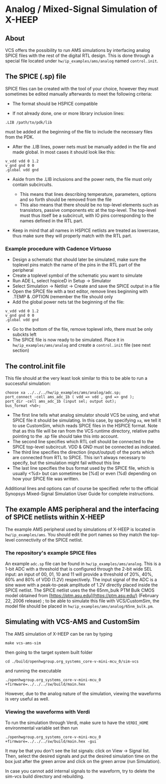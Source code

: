 # Analog / Mixed-Signal Simulation of X-HEEP

## About

VCS offers the possibility to run AMS simulations by interfacing analog SPICE files with the rest of the digital RTL design. This is done through a special file located under `hw/ip_examples/ams/analog` named `control.init`.

## The SPICE (.sp) file

SPICE files can be created with the tool of your choice, however they must sometimes be edited manually afterwards to meet the following criteria:

- The format should be HSPICE compatible

- If not already done, one or more library inclusion lines:
```
.LIB /path/to/pdk/lib
```
must be added at the beginning of the file to include the necessary files from the PDK.

- After the .LIB lines, power nets must be manually added in the file and made global. In most cases it should look like this:
```
v_vdd vdd 0 1.2
v_gnd gnd 0 0
.global vdd gnd
```

- Aside from the .LIB inclusions and the power nets, the file must only contain subcircuits.
    - This means that lines describing temperature, parameters, options and so forth should be removed from the file
    - This also means that there should be no top-level elements such as transistors, passive components etc at the top-level. The top-level must thus itself be a subcircuit, with IO pins corresponding to the names defined in the RTL part.

- Keep in mind that all names in HSPICE netlists are treated as lowercase, thus make sure they will properly match with the RTL part.

### Example procedure with Cadence Virtuoso

- Design a schematic that should later be simulated, make sure the toplevel pins match the name of the pins in the RTL part of the peripheral
- Create a toplevel symbol of the schematic you want to simulate
- Run ADE L, select hspiceD in Setup -> Simulator
- Select Simulation -> Netlist -> Create and save the SPICE output in a file
- Open the SPICE file with a text editor, remove lines beginning with .TEMP & .OPTION (remember the file should only
- Add the global power nets tat the beginning of the file:
```
v_vdd vdd 0 1.2
v_gnd gnd 0 0
.global vdd gnd
```
- Go to the bottom of the file, remove toplevel info, there must be only subckts left
- The SPICE file is now ready to be simulated. Place it in `hw/ip_examples/ams/analog` and create a `control.init` file (see next section)

## The control.init file

This file should at the very least look similar to this to be able to run a successful simulation:
```
choose xa ../../../hw/ip_examples/ams/analog/adc.sp;
port_connect -cell ams_adc_1b ( vdd => vdd , gnd => gnd );
port_dir -cell ams_adc_1b (input sel; output out);
bus_format <%d>;
```
- The first line tells what analog simulator should VCS be using, and what SPICE file it should be simulating. In this case, by specifying `xa`, we tell it to use CustomSim, which reads SPICE files in the HSPICE format. Note that as this file will be ran from the VCS runtime directory, relative paths pointing to the .sp file should take this into account.
- The second line specifies which RTL cell should be connected to the SPICE top-level subcircuit. VDD & GND must be connected as indicated.
- The third line specifies the direction (input/output) of the ports which are connected from RTL to SPICE. This isn't always necessary to specify, but the simulation might fail without this line
- The last line specifies the bus format used by the SPICE file, which is usually <%d> but can sometimes be [%d] or even (%d) depending on how your SPICE file was written.

Additional lines and options can of course be specified: refer to the official Synopsys Mixed-Signal Simulation User Guide for complete instructions.


## The example AMS peripheral and the interfacing of SPICE netlists within X-HEEP

The example AMS peripheral used by simulations of X-HEEP is located in `hw/ip_examples/ams`. You should edit the port names so they match the top-level connectivity of the SPICE netlist.


### The repository's example SPICE files

An example `adc.sp` file can be found in `hw/ip_examples/ams/analog`. This is a 1-bit ADC with a threshold that is configured through the 2-bit wide SEL input: an input of 00, 01, 10 and 11 will provide a threshold of 20%, 40%, 60% and 80% of VDD (1.2V) respectively. The input signal of the ADC is a sine wave with a peak-to-peak amplitude of 1.2V directly placed inside the SPICE netlist. The SPICE netlist uses the the 65nm_bulk PTM Bulk CMOS model obtained from [https://ptm.asu.edu](https://ptm.asu.edu/) (February 22, 2006 release) ; to be able to simulate this file with VCS/CustomSim, the model file should be placed in `hw/ip_examples/ams/analog/65nm_bulk.pm`.

## Simulating with VCS-AMS and CustomSim

The AMS simulation of X-HEEP can be ran by typing
```
make vcs-ams-sim
```

then going to the target system built folder

```
cd ./build/openhwgroup.org_systems_core-v-mini-mcu_0/sim-vcs
```

and running the executable

```
./openhwgroup.org_systems_core-v-mini-mcu_0 +firmware=../../../sw/build/main.hex
```

However, due to the analog nature of the simulation, viewing the waveforms is very useful as well.

### Viewing the waveforms with Verdi

To run the simulation through Verdi, make sure to have the `VERDI_HOME` environmental variable  set then run
```
./openhwgroup.org_systems_core-v-mini-mcu_0 +firmware=../../../sw/build/main.hex -gui
```

It may be that you don't see the list signals: click on View -> Signal list. Then, select the desired signals and put the desired simulation time on the box just after the green arrow and click on the green arrow (run Simulation).

In case you cannot add internal signals to the waveform, try to delete the sim-vcs build directory and rebuilding.

